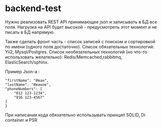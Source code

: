 # backend-test

Нужно реализовать REST API принимающее json и записывать в БД все поля. Нагрузка на  API будет высокой - предусмотреть этот момент и не писать в БД напрямую.

Также сделать фронт часть - список записей с поиском и сортировкой по имени (одного поля достаточно).
Список обязательных технологий: Yii2, Mysql/Postgres.
Список необязательных технологий  (но что-то использовать желательно): Redis/Memcached,rabbitmq, ElasticSearch/sphinx.

Пример Json-a :
```{
"firstName": "Иван",
"lastName": "Иванов",
"phoneNumbers": [
    "812 123-1234",
    "916 123-4567"
]
}
```
При написании кода обязательно использывать принцип SOLID, Di container и PSR
